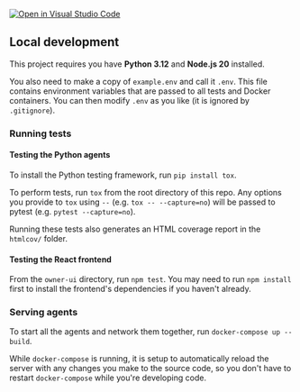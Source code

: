 [![Open in Visual Studio Code](https://classroom.github.com/assets/open-in-vscode-718a45dd9cf7e7f842a935f5ebbe5719a5e09af4491e668f4dbf3b35d5cca122.svg)](https://classroom.github.com/online_ide?assignment_repo_id=15170743&assignment_repo_type=AssignmentRepo)

## Local development

This project requires you have **Python 3.12** and **Node.js 20** installed.

You also need to make a copy of `example.env` and call it `.env`. This file contains environment variables that are passed to all tests and Docker containers. You can then modify `.env` as you like (it is ignored by `.gitignore`).

### Running tests

#### Testing the Python agents

To install the Python testing framework, run `pip install tox`.

To perform tests, run `tox` from the root directory of this repo. Any options you provide to `tox` using `--` (e.g. `tox -- --capture=no`) will be passed to pytest (e.g. `pytest --capture=no`).

Running these tests also generates an HTML coverage report in the `htmlcov/` folder.

#### Testing the React frontend

From the `owner-ui` directory, run `npm test`. You may need to run `npm install` first to install the frontend's dependencies if you haven't already.

### Serving agents

To start all the agents and network them together, run `docker-compose up --build`.

While `docker-compose` is running, it is setup to automatically reload the server with any changes you make to the source code, so you don't have to restart `docker-compose` while you're developing code.
